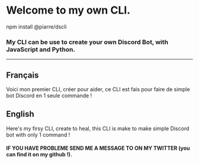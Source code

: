# Welcome to my own CLI.
npm install @piarre/dscli

### My CLI can be use to create your own Discord Bot, with JavaScript and Python.

***

## Français
Voici mon premier CLI, créer pour aider, ce CLI est fais pour faire de simple bot Discord en 1 seule commande !

## English
Here's my firsy CLI, create to heal, this CLI is make to make simple Discord bot with only 1 command !

#### IF YOU HAVE PROBLEME SEND ME A MESSAGE TO ON MY TWITTER (you can find it on my github !).
